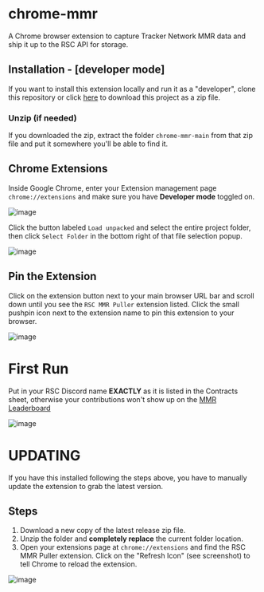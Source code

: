 # chrome-mmr
A Chrome browser extension to capture Tracker Network MMR data and ship it up to the RSC API for storage.

## Installation - [developer mode]
If you want to install this extension locally and run it as a "developer", clone this repository
or click [here](https://github.com/RSC-NA/chrome-mmr/archive/refs/heads/main.zip) to download this project
as a zip file.

### Unzip (if needed)
If you downloaded the zip, extract the folder `chrome-mmr-main` from that zip file and put it somewhere you'll
be able to find it.

## Chrome Extensions
Inside Google Chrome, enter your Extension management page `chrome://extensions` and make sure 
you have **Developer mode** toggled on. 

![image](https://github.com/RSC-NA/chrome-mmr/assets/124588/7c62723b-9e39-49ec-9ba8-c165cc487b12)

Click the button labeled `Load unpacked` and select the entire project folder, then click 
`Select Folder` in the bottom right of that file selection popup. 

![image](https://github.com/RSC-NA/chrome-mmr/assets/124588/bbd8a40d-2f1f-4a90-ba34-9514b20176a4)

## Pin the Extension
Click on the extension button next to your main browser URL bar and scroll down until you see 
the `RSC MMR Puller` extension listed. Click the small pushpin icon next to the extension name
to pin this extension to your browser. 

![image](https://github.com/RSC-NA/chrome-mmr/assets/124588/929e0592-6918-4da6-8c96-60539f50da53)

# First Run
Put in your RSC Discord name **EXACTLY** as it is listed in the Contracts sheet, otherwise your 
contributions won't show up on the [MMR Leaderboard](https://devleague.rscstream.com/tracker)

![image](https://github.com/RSC-NA/chrome-mmr/assets/124588/1e1f2321-1e61-4023-9e77-d7f17c0812b3)

# UPDATING
If you have this installed following the steps above, you have to manually update the extension
to grab the latest version.

## Steps
1. Download a new copy of the latest release zip file.
2. Unzip the folder and **completely replace** the current folder location.
3. Open your extensions page at `chrome://extensions` and find the RSC MMR Puller extension. Click on the "Refresh Icon" (see screenshot) to tell Chrome to reload the extension.

![image](https://github.com/RSC-NA/chrome-mmr/assets/124588/b064124d-8c12-4c28-8ddf-f4c95d00f0fe)

